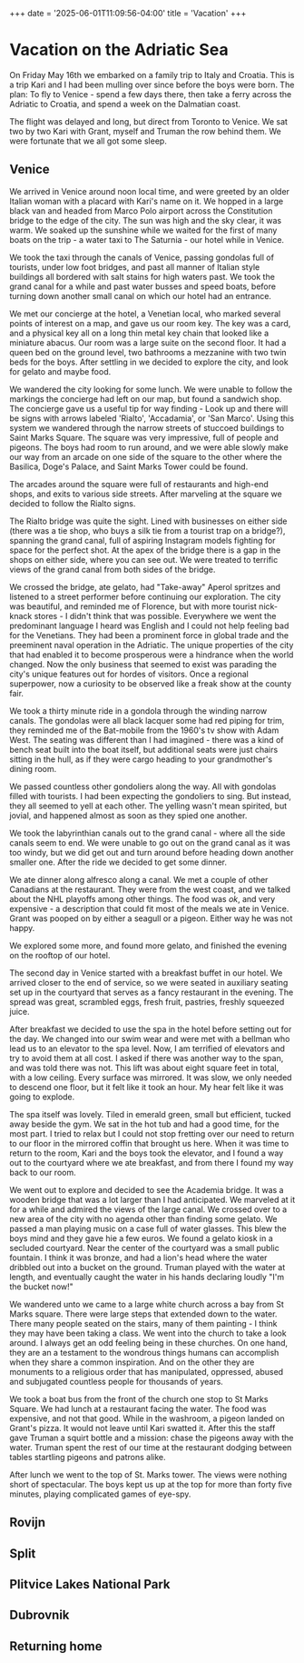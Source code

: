 +++
date = '2025-06-01T11:09:56-04:00'
title = 'Vacation'
+++

# Vacation on the Adriatic Sea

On Friday May 16th we embarked on a family trip to Italy and Croatia. This is a trip Kari and I had been mulling over since before the boys were born. The plan: To fly to Venice - spend a few days there, then take a ferry across the Adriatic to Croatia, and spend a week on the Dalmatian coast.

The flight was delayed and long, but direct from Toronto to Venice. We sat two by two Kari with Grant, myself and Truman the row behind them. We were fortunate that we all got some sleep.

## Venice

We arrived in Venice around noon local time, and were greeted by an older Italian woman with a placard with Kari's name on it. We hopped in a large black van and headed from Marco Polo airport across the Constitution bridge to the edge of the city. The sun was high and the sky clear, it was warm. We soaked up the sunshine while we waited for the first of many boats on the trip - a water taxi to The Saturnia - our hotel while in Venice.

We took the taxi through the canals of Venice, passing gondolas full of tourists, under low foot bridges, and past all manner of Italian style buildings all bordered with salt stains for high waters past. We took the grand canal for a while and past water busses and speed boats, before turning down another small canal on which our hotel had an entrance.

We met our concierge at the hotel, a Venetian local, who marked several points of interest on a map, and gave us our room key. The key was a card, and a physical key all on a long thin metal key chain that looked like a miniature abacus. Our room was a large suite on the second floor. It had a queen bed on the ground level, two bathrooms a mezzanine with two twin beds for the boys. After settling in we decided to explore the city, and look for gelato and maybe food.

We wandered the city looking for some lunch. We were unable to follow the markings the concierge had left on our map, but found a sandwich shop. The concierge gave us a useful tip for way finding - Look up and there will be signs with arrows labeled 'Rialto', 'Accadamia', or 'San Marco'. Using this system we wandered through the narrow streets of stuccoed buildings to Saint Marks Square. The square was very impressive, full of people and pigeons. The boys had room to run around, and we were able slowly make our way from an arcade on one side of the square to the other where the Basilica, Doge's Palace, and Saint Marks Tower could be found.

The arcades around the square were full of restaurants and high-end shops, and exits to various side streets. After marveling at the square we decided to follow the Rialto signs. 

The Rialto bridge was quite the sight. Lined with businesses on either side (there was a tie shop, who buys a silk tie from a tourist trap on a bridge?), spanning the grand canal, full of aspiring Instagram models fighting for space for the perfect shot. At the apex of the bridge there is a gap in the shops on either side, where you can see out. We were treated to terrific views of the grand canal from both sides of the bridge.

We crossed the bridge, ate gelato, had "Take-away" Aperol spritzes and listened to a street performer before continuing our exploration. The city was beautiful, and reminded me of Florence, but with more tourist nick-knack stores - I didn't think that was possible. Everywhere we went the predominant language I heard was English and I could not help feeling bad for the Venetians. They had been a prominent force in global trade and the preeminent naval operation in the Adriatic. The unique properties of the city that had enabled it to become prosperous were a hindrance when the world changed. Now the only business that seemed to exist was parading the city's unique features out for hordes of visitors. Once a regional superpower, now a curiosity to be observed like a freak show at the county fair.

We took a thirty minute ride in a gondola through the winding narrow canals. The gondolas were all black lacquer some had red piping for trim, they reminded me of the Bat-mobile from the 1960's tv show with Adam West. The seating was different than I had imagined - there was a kind of bench seat built into the boat itself, but additional seats were just chairs sitting in the hull, as if they were cargo heading to your grandmother's dining room.

We passed countless other gondoliers along the way. All with gondolas filled with tourists. I had been expecting the gondoliers to sing. But instead, they all seemed to yell at each other. The yelling wasn't mean spirited, but jovial, and happened almost as soon as they spied one another.

We took the labyrinthian canals out to the grand canal - where all the side canals seem to end. We were unable to go out on the grand canal as it was too windy, but we did get out and turn around before heading down another smaller one. After the ride we decided to get some dinner.

We ate dinner along alfresco along a canal. We met a couple of other Canadians at the restaurant. They were from the west coast, and we talked about the NHL playoffs among other things. The food was _ok_, and very expensive - a description that could fit most of the meals we ate in Venice. Grant was pooped on by either a seagull or a pigeon. Either way he was not happy.

We explored some more, and found more gelato, and finished the evening on the rooftop of our hotel.

<!-- Day Two -->
The second day in Venice started with a breakfast buffet in our hotel. We arrived closer to the end of service, so we were seated in auxiliary seating set up in the courtyard that serves as a fancy restaurant in the evening. The spread was great, scrambled eggs, fresh fruit, pastries, freshly squeezed juice.

After breakfast we decided to use the spa in the hotel before setting out for the day. We changed into our swim wear and were met with a bellman who lead us to an elevator to the spa level. Now, I am terrified of elevators and try to avoid them at all cost. I asked if there was another way to the span, and was told there was not. This lift was about eight square feet in total, with a low ceiling. Every surface was mirrored. It was slow, we only needed to descend one floor, but it felt like it took an hour. My hear felt like it was going to explode.

The spa itself was lovely. Tiled in emerald green, small but efficient, tucked away beside the gym. We sat in the hot tub and had a good time, for the most part. I tried to relax but I could not stop fretting over our need to return to our floor in the mirrored coffin that brought us here. When it was time to return to the room, Kari and the boys took the elevator, and I found a way out to the courtyard where we ate breakfast, and from there I found my way back to our room.

We went out to explore and decided to see the Academia bridge. It was a wooden bridge that was a lot larger than I had anticipated. We marveled at it for a while and admired the views of the large canal. We crossed over to a new area of the city with no agenda other than finding some gelato. We passed a man playing music on a case full of water glasses. This blew the boys mind and they gave hie a few euros.
We found a gelato kiosk in a secluded courtyard. Near the center of the courtyard was a small public fountain. I think it was bronze, and had a lion's head where the water dribbled out into a bucket on the ground. Truman played with the water at length, and eventually caught the water in his hands declaring loudly "I'm the bucket now!"

We wandered unto we came to a large white church across a bay from St Marks square. There were large steps that extended down to the water. There many people seated on the stairs, many of them painting - I think they may have been taking a class. We went into the church to take a look around. I always get an odd feeling being in these churches. On one hand, they are an a testament to the wondrous things humans can accomplish when they share a common inspiration. And on the other they are monuments to a religious order that has manipulated, oppressed, abused and subjugated countless people for thousands of years.

We took a boat bus from the front of the church one stop to St Marks Square. We had lunch at a restaurant facing the water. The food was expensive, and not that good. While in the washroom, a pigeon landed on Grant's pizza. It would not leave until Kari swatted it. After this the staff gave Truman a squirt bottle and a mission: chase the pigeons away with the water. Truman spent the rest of our time at the restaurant dodging between tables startling pigeons and patrons alike.

After lunch we went to the top of St. Marks tower. The views were nothing short of spectacular. The boys kept us up at the top for more than forty five minutes, playing complicated games of eye-spy.


<!-- 
The spa - and the elevator
Doges Palace
Lunch at Saint Marks
Truman with the Seaguls
St Marks Tower
Acidamia bridge?
 -->
<!-- Day Three -->
<!-- 
    Boat tour of the islands - Venetian Lagoon tour
    Merano - glass making
    Berano - coloured buildings 
    Torcello - lunch and a church

    Ferry to Croatia
    Sunset over Rovinj
-->

## Rovijn
<!-- Domir - our Driver -->
<!-- Pula - Roman ruins, Sasha tour guide -->
<!-- Rovijn - old city, Goran tour guide -->
<!-- Croatia's next top Dracula -->
<!--  Dinner at the hotel -->

## Split
<!-- 
    Aparment
    Quick explore
    Roko tour guide
    Roman palace
    Bačvice Beach
    Hadjuk soccer team
    Little market
    Tommy Store

    Private boat tour - Karlo first mate
    Hvar sunniest island in the world
    Swimming in red rocks lagoon
 -->

## Plitvice Lakes National Park
<!-- 
    Tour guide Mikeala
    tooful formation in lakes
    giant water fall
 -->

 ## Dubrovnik
 <!-- 
    Apartment - wow
    the main road
    Banje Beach

    Old City tour guide Tea
    Truman hurt himself - pepa pig, and police badges
    Walking the walls of the city
    Rocky beach with stairs - Plaža Sveti Jakov
    Dinner at the beach
    Stairs!!

    Kayak to Betina Cave beach
    Swim at the cave beach
    The disaterous return
    Wandering the old city
    Taking the cable car to the top of the city
    Smash burgers
  -->

  ## Returning home
  <!-- 
  Fly to munich
  Fly to Toronto - bad joke about Vancover
  -->